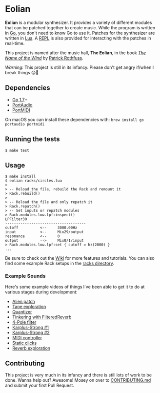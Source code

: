 # Eolian

**Eolian** is a modular synthesizer. It provides a variety of different modules that can be patched together to create
music. While the program is written in [Go](https://golang.org/), you don't need to know Go to use it. Patches for the
synthesizer are written in [Lua](https://www.lua.org/). A
[REPL](https://en.wikipedia.org/wiki/Read%E2%80%93eval%E2%80%93print_loop) is also provided for interacting with the
patches in real-time.

This project is named after the music hall, **The Eolian**, in the book [*The Name of the
Wind*](https://www.amazon.com/Name-Wind-Patrick-Rothfuss/dp/0756404746/) by [Patrick Rothfuss](http://patrickrothfuss.com).

*Warning:* This project is still in its infancy. Please don't get angry if/when I break things 😊🍺

## Dependencies

- [Go 1.7](http://golang.org)+
- [PortAudio](http://www.portaudio.com/)
- [PortMIDI](http://portmedia.sourceforge.net/portmidi/)

On macOS you can install these dependencies with: `brew install go portaudio portmidi`

## Running the tests

```
$ make test
```

## Usage

```
$ make install
$ eolian racks/circles.lua
> 
> -- Reload the file, rebuild the Rack and remount it
> Rack.rebuild()
>
> -- Reload the file and only repatch it
> Rack.repatch()
> -- Set inputs or repatch modules
> Rack.modules.low.lpf:inspect()
LPFilter30
-------------------------------------
cutoff          <--     3000.00Hz
input           <--     Mix29/output
resonance       <--     0
output          -->     Mix0/1/input
> Rack.modules.low.lpf:set { cutoff = hz(2000) }
...
```
Be sure to check out the [Wiki](https://github.com/brettbuddin/eolian/wiki) for more features and tutorials. You can also find some example Rack setups in the [racks directory](https://github.com/brettbuddin/eolian/tree/master/racks).

### Example Sounds

Here's some example videos of things I've been able to get it to do at various stages during development:

- [Alien patch](https://www.instagram.com/p/BOIuYXQj2im/)
- [Tape exploration](https://www.instagram.com/p/BNU5G1RjfT7/)
- [Quantizer](https://www.instagram.com/p/BN21tK5Anog/)
- [Tinkering with FilteredReverb](https://www.instagram.com/p/BLxTrABjGhG/)
- [4-Pole filter](https://www.instagram.com/p/BKCLIGYjU_F/)
- [Karplus-Strong #1](https://www.instagram.com/p/BKx7jIpjL4O/)
- [Karplus-Strong #2](https://www.instagram.com/p/BKzAeRQjZ7N/)
- [MIDI controller](https://www.instagram.com/p/BKhJ42FDnSY/)
- [Static clicks](https://www.instagram.com/p/BKZQbtfj0OM/)
- [Reverb exploration](https://www.instagram.com/p/BKCJ98Dj2RS/)

## Contributing

This project is very much in its infancy and there is still lots of work to be done. Wanna help out? Awesome! Mosey on over to
[CONTRIBUTING.md](https://github.com/brettbuddin/eolian/blob/master/CONTRIBUTING.md) and submit your first Pull Request.
